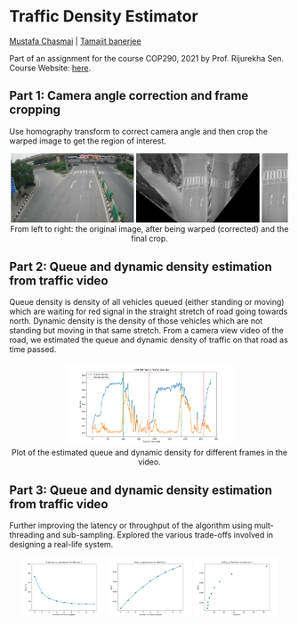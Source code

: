 # Traffic Density Estimator

[Mustafa Chasmai](https://github.com/mustafa1728/) | [Tamajit banerjee](https://github.com/tamajit-banerjee)

Part of an assignment for the course COP290, 2021 by Prof. Rijurekha Sen. Course Website: [here](https://www.cse.iitd.ac.in/~rijurekha/cop290_2021.html).

## Part 1: Camera angle correction and frame cropping

Use homography transform to correct camera angle and then crop the warped image to get the region of interest. 

<p align="center">
  <img src="subtask1/images/empty.jpg" width="44%"/>
  <img src="subtask1/images/warp.jpg" width="44%"/>
  <img src="subtask1/images/crop.jpg" width="9.4%"/>
  <br> From left to right: the original image, after being warped (corrected) and the final crop.
</p>


## Part 2: Queue and dynamic density estimation from traffic video


Queue density is density of all vehicles queued (either standing or moving) which are waiting for red signal in the straight stretch of road going towards north. Dynamic density is the density of those vehicles which are not standing but moving in that same stretch. From a camera view video of the road, we estimated the queue and dynamic density of traffic on that road as time passed. 

<p align="center">
  <img src="subtask2/graph.png" width="60%"/>
  <br> Plot of the estimated queue and dynamic density for different frames in the video.
</p>


## Part 3: Queue and dynamic density estimation from traffic video

Further improving the latency or throughput of the algorithm using mult-threading and sub-sampling. Explored the various trade-offs involved in designing a real-life system. 




<p align="center">
  <img src="subtask3/plots/runtime/method1_time.png" width="30%"/>
  <img src="subtask3/plots/utility/method1_error.png" width="30%"/>
  <img src="subtask3/plots/tradeoff/method1_tradeoff.png" width="30%"/>
  <br> 
</p>
